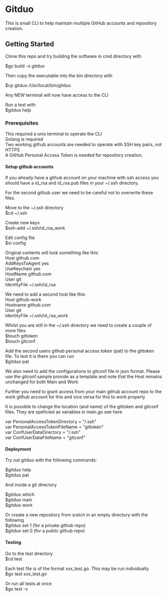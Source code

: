 # Gitduo

This is small CLI to help maintain multiple GitHub accounts and repository creation.

## Getting Started

Clone this repo and try building the software in cmd directory with  

$go build -o gitduo  

Then copy the executable into the bin directory with  

$cp gitduo /Usr/local/bin/gitduo  

Any NEW terminal will now have access to the CLI

Run a test with  
$gitduo help

### Prerequisites

This required a unix terminal to operate the CLI  
Golang is required  
Two working github accounts are needed to operate with SSH key pairs, not HTTPS  
A GitHub Personal Access Token is needed for repository creation.


#### Setup github accounts

If you already have a github account on your machine with ssh access you should have a id_rsa and id_rsa.pub files in your ~/.ssh directory.

For the second github user we need to be careful not to overwrite these files.

Move to the ~/.ssh directory  
$cd ~/.ssh

Create new keys  
$ssh-add ~/.ssh/id_rsa_work

Edit config file  
$vi config

Original contents will look something like this:  
Host github.com  
  AddKeysToAgent yes  
  UseKeychain yes  
  HostName github.com  
  User git  
  IdentityFile ~/.ssh/id_rsa  

We need to add a second host like this:  
Host github-work  
  Hostname github.com  
  User git  
  IdentityFile ~/.ssh/id_rsa_work  

Whilst you are still in the ~/.ssh directory we need to create a couple of more files  
$touch gittoken  
$touch gitconf

Add the second users github personal access token (pat) to the gittoken file. To test it is there you can run   
$gitduo pat

We also need to add the configurations to gitconf file in json format.
Please use the gitconf.sample provide as a template and note that the Host remains unchanged for both Main and Work

Further you need to grant access from your main github account repo to the work github account for this and vice versa for this to work properly

It is possible to change the location (and name) of the gittoken and gitconf files. They are speficied as variables in main.go see here

var PersonalAccessTokenDirectory = "/.ssh"  
var PersonalAccessTokenFileName = "gittoken"  
var ConfUserDataDirectory = "/.ssh"  
var ConfUserDataFileName = "gitconf"  

#### Deployment

Try out gitduo with the following commands:

$gitduo help  
$gitduo pat

And inside a git directory

$gitduo which  
$gitduo main  
$gitduo work

Or create a new repository from sratch in an empty directory with the following  
$gitduo set 1  (for a private github repo)  
$gitduo set 0  (for a public github repo)

#### Testing

Go to the test directory  
$cd test

Each test file is of the format xxx_test.go. This may be run individually  
$go test xxx_test.go  

Or run all tests at once  
$go test -v
